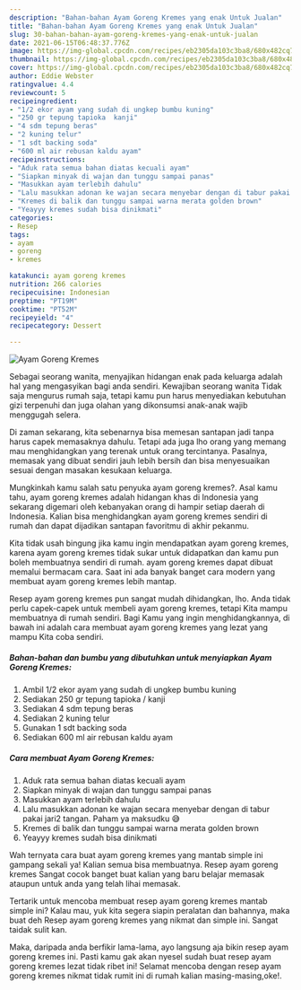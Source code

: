 ```yaml
---
description: "Bahan-bahan Ayam Goreng Kremes yang enak Untuk Jualan"
title: "Bahan-bahan Ayam Goreng Kremes yang enak Untuk Jualan"
slug: 30-bahan-bahan-ayam-goreng-kremes-yang-enak-untuk-jualan
date: 2021-06-15T06:48:37.776Z
image: https://img-global.cpcdn.com/recipes/eb2305da103c3ba8/680x482cq70/ayam-goreng-kremes-foto-resep-utama.jpg
thumbnail: https://img-global.cpcdn.com/recipes/eb2305da103c3ba8/680x482cq70/ayam-goreng-kremes-foto-resep-utama.jpg
cover: https://img-global.cpcdn.com/recipes/eb2305da103c3ba8/680x482cq70/ayam-goreng-kremes-foto-resep-utama.jpg
author: Eddie Webster
ratingvalue: 4.4
reviewcount: 5
recipeingredient:
- "1/2 ekor ayam yang sudah di ungkep bumbu kuning"
- "250 gr tepung tapioka  kanji"
- "4 sdm tepung beras"
- "2 kuning telur"
- "1 sdt backing soda"
- "600 ml air rebusan kaldu ayam"
recipeinstructions:
- "Aduk rata semua bahan diatas kecuali ayam"
- "Siapkan minyak di wajan dan tunggu sampai panas"
- "Masukkan ayam terlebih dahulu"
- "Lalu masukkan adonan ke wajan secara menyebar dengan di tabur pakai jari2 tangan. Paham ya maksudku 😅"
- "Kremes di balik dan tunggu sampai warna merata golden brown"
- "Yeayyy kremes sudah bisa dinikmati"
categories:
- Resep
tags:
- ayam
- goreng
- kremes

katakunci: ayam goreng kremes 
nutrition: 266 calories
recipecuisine: Indonesian
preptime: "PT19M"
cooktime: "PT52M"
recipeyield: "4"
recipecategory: Dessert

---
```



![Ayam Goreng Kremes](https://img-global.cpcdn.com/recipes/eb2305da103c3ba8/680x482cq70/ayam-goreng-kremes-foto-resep-utama.jpg)

Sebagai seorang wanita, menyajikan hidangan enak pada keluarga adalah hal yang mengasyikan bagi anda sendiri. Kewajiban seorang  wanita Tidak saja mengurus rumah saja, tetapi kamu pun harus menyediakan kebutuhan gizi terpenuhi dan juga olahan yang dikonsumsi anak-anak wajib menggugah selera.

Di zaman  sekarang, kita sebenarnya bisa memesan santapan jadi tanpa harus capek memasaknya dahulu. Tetapi ada juga lho orang yang memang mau menghidangkan yang terenak untuk orang tercintanya. Pasalnya, memasak yang dibuat sendiri jauh lebih bersih dan bisa menyesuaikan sesuai dengan masakan kesukaan keluarga. 



Mungkinkah kamu salah satu penyuka ayam goreng kremes?. Asal kamu tahu, ayam goreng kremes adalah hidangan khas di Indonesia yang sekarang digemari oleh kebanyakan orang di hampir setiap daerah di Indonesia. Kalian bisa menghidangkan ayam goreng kremes sendiri di rumah dan dapat dijadikan santapan favoritmu di akhir pekanmu.

Kita tidak usah bingung jika kamu ingin mendapatkan ayam goreng kremes, karena ayam goreng kremes tidak sukar untuk didapatkan dan kamu pun boleh membuatnya sendiri di rumah. ayam goreng kremes dapat dibuat memalui bermacam cara. Saat ini ada banyak banget cara modern yang membuat ayam goreng kremes lebih mantap.

Resep ayam goreng kremes pun sangat mudah dihidangkan, lho. Anda tidak perlu capek-capek untuk membeli ayam goreng kremes, tetapi Kita mampu membuatnya di rumah sendiri. Bagi Kamu yang ingin menghidangkannya, di bawah ini adalah cara membuat ayam goreng kremes yang lezat yang mampu Kita coba sendiri.

<!--inarticleads1-->

##### Bahan-bahan dan bumbu yang dibutuhkan untuk menyiapkan Ayam Goreng Kremes:

1. Ambil 1/2 ekor ayam yang sudah di ungkep bumbu kuning
1. Sediakan 250 gr tepung tapioka / kanji
1. Sediakan 4 sdm tepung beras
1. Sediakan 2 kuning telur
1. Gunakan 1 sdt backing soda
1. Sediakan 600 ml air rebusan kaldu ayam




<!--inarticleads2-->

##### Cara membuat Ayam Goreng Kremes:

1. Aduk rata semua bahan diatas kecuali ayam
1. Siapkan minyak di wajan dan tunggu sampai panas
1. Masukkan ayam terlebih dahulu
1. Lalu masukkan adonan ke wajan secara menyebar dengan di tabur pakai jari2 tangan. Paham ya maksudku 😅
1. Kremes di balik dan tunggu sampai warna merata golden brown
1. Yeayyy kremes sudah bisa dinikmati




Wah ternyata cara buat ayam goreng kremes yang mantab simple ini gampang sekali ya! Kalian semua bisa membuatnya. Resep ayam goreng kremes Sangat cocok banget buat kalian yang baru belajar memasak ataupun untuk anda yang telah lihai memasak.

Tertarik untuk mencoba membuat resep ayam goreng kremes mantab simple ini? Kalau mau, yuk kita segera siapin peralatan dan bahannya, maka buat deh Resep ayam goreng kremes yang nikmat dan simple ini. Sangat taidak sulit kan. 

Maka, daripada anda berfikir lama-lama, ayo langsung aja bikin resep ayam goreng kremes ini. Pasti kamu gak akan nyesel sudah buat resep ayam goreng kremes lezat tidak ribet ini! Selamat mencoba dengan resep ayam goreng kremes nikmat tidak rumit ini di rumah kalian masing-masing,oke!.

